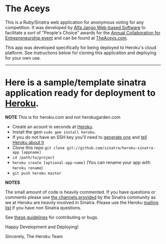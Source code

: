 # The Aceys

This is a Ruby/Sinatra web application for anonymous voting for any competition. It was developed by [Alfa Jango Web-based Software](http://www.alfajango.com) to facilitate a sort of "People's Choice" awards for the [Annual Collaboration for Entrepreneurship event](http://ace-event.org) and can be found at [TheAceys.com](http://www.theaceys.com).

This app was developed specifically for being deployed to Heroku's cloud
platform. See instructions below for cloning this applicaiton and
deploying for your own use.

--------------------------------------------------------------------

# Here is a sample/template sinatra application ready for deployment to [Heroku](http://heroku.com).

**NOTE** This is for heroku.com and not herokugarden.com

* Create an acount in seconds at [Heroku](http://heroku.com/signup).
* Install the gem `sudo gem install heroku`.
* If you do not have an SSH key
you'll need to [generate
one](http://heroku.com/docs/index.html#_setting_up_ssh_public_keys)
and [tell Heroku about
it](http://heroku.com/docs/index.html#_manage_keys_on_heroku)
* Clone this repo `git clone git://github.com/sinatra/heroku-sinatra-app [appname]`
* `cd /path/to/project`
* `heroku create [optional-app-name]` (You can rename your app with `heroku rename`)
* `git push heroku master`

**NOTES**

The small amount of code is heavily commented. If you have questions
or comments please use [the channels provided](http://www.sinatrarb.com/contributing.html) by the Sinatra community as
we at Heroku are heavily involved in Sinatra.  Please use the Heroku [mailing list](http://groups.google.com/group/heroku) if you
have non Sinatra questions.

See [these guidelines](http://www.sinatrarb.com/contributing.html) for
contributing or bugs.

Happy Development and Deploying!

Sincerely,
The Heroku Team
